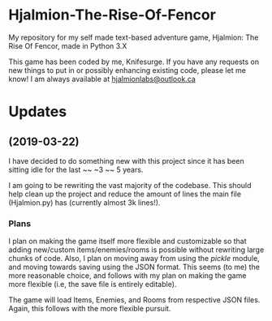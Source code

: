 # Hjalmion-The-Rise-Of-Fencor
My repository for my self made text-based adventure game, Hjalmion: The Rise Of Fencor, made in Python 3.X

This game has been coded by me, Knifesurge. If you have any requests on new things to put in or possibly enhancing existing code, please let me know! I am always available at hjalmionlabs@outlook.ca

# Updates
## (2019-03-22)
I have decided to do something new with this project since it has been sitting idle for the last ~~ ~3 ~~ 5 years.

I am going to be rewriting the vast majority of the codebase. This should help clean up the project and reduce the amount of lines the main file (Hjalmion.py) has (currently almost 3k lines!).

### Plans
I plan on making the game itself more flexible and customizable so that adding new/custom items/enemies/rooms is possible without rewriting large chunks of code. Also, I plan on moving away from using the *pickle* module, and moving towards saving using the JSON format. This seems (to me) the more reasonable choice, and follows with my plan on making the game more flexible (i.e, the save file is entirely editable).

The game will load Items, Enemies, and Rooms from respective JSON files. Again, this follows with the more flexible pursuit.


